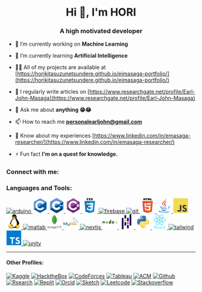 <h1 align="center">Hi 👋, I'm HORI</h1>
<h3 align="center">A high motivated developer</h3>

- 🔭 I’m currently working on **Machine Learning**

- 🌱 I’m currently learning **Artificial Intelligence**

- 👨‍💻 All of my projects are available at [https://horikitasuzunetsundere.github.io/ejmasaga-portfolio/](https://horikitasuzunetsundere.github.io/ejmasaga-portfolio/)

- 📝 I regularly write articles on [https://www.researchgate.net/profile/Earl-John-Masaga](https://www.researchgate.net/profile/Earl-John-Masaga)

- 💬 Ask me about **anything 😁😂**

- 📫 How to reach me **personalearljohn@gmail.com**

- 📄 Know about my experiences [https://www.linkedin.com/in/emasaga-researcher/](https://www.linkedin.com/in/emasaga-researcher/)

- ⚡ Fun fact **I'm on a quest for knowledge.**

<h3 align="left">Connect with me:</h3>
<p align="left">
</p>

<h3 align="left">Languages and Tools:</h3>
<p align="left"> <a href="https://www.arduino.cc/" target="_blank" rel="noreferrer"> <img src="https://cdn.worldvectorlogo.com/logos/arduino-1.svg" alt="arduino" width="40" height="40"/> </a> <a href="https://www.cprogramming.com/" target="_blank" rel="noreferrer"> <img src="https://raw.githubusercontent.com/devicons/devicon/master/icons/c/c-original.svg" alt="c" width="40" height="40"/> </a> <a href="https://www.w3schools.com/cpp/" target="_blank" rel="noreferrer"> <img src="https://raw.githubusercontent.com/devicons/devicon/master/icons/cplusplus/cplusplus-original.svg" alt="cplusplus" width="40" height="40"/> </a> <a href="https://www.w3schools.com/cs/" target="_blank" rel="noreferrer"> <img src="https://raw.githubusercontent.com/devicons/devicon/master/icons/csharp/csharp-original.svg" alt="csharp" width="40" height="40"/> </a> <a href="https://www.w3schools.com/css/" target="_blank" rel="noreferrer"> <img src="https://raw.githubusercontent.com/devicons/devicon/master/icons/css3/css3-original-wordmark.svg" alt="css3" width="40" height="40"/> </a> <a href="https://firebase.google.com/" target="_blank" rel="noreferrer"> <img src="https://www.vectorlogo.zone/logos/firebase/firebase-icon.svg" alt="firebase" width="40" height="40"/> </a> <a href="https://git-scm.com/" target="_blank" rel="noreferrer"> <img src="https://www.vectorlogo.zone/logos/git-scm/git-scm-icon.svg" alt="git" width="40" height="40"/> </a> <a href="https://www.w3.org/html/" target="_blank" rel="noreferrer"> <img src="https://raw.githubusercontent.com/devicons/devicon/master/icons/html5/html5-original-wordmark.svg" alt="html5" width="40" height="40"/> </a> <a href="https://www.java.com" target="_blank" rel="noreferrer"> <img src="https://raw.githubusercontent.com/devicons/devicon/master/icons/java/java-original.svg" alt="java" width="40" height="40"/> </a> <a href="https://developer.mozilla.org/en-US/docs/Web/JavaScript" target="_blank" rel="noreferrer"> <img src="https://raw.githubusercontent.com/devicons/devicon/master/icons/javascript/javascript-original.svg" alt="javascript" width="40" height="40"/> </a> <a href="https://www.linux.org/" target="_blank" rel="noreferrer"> <img src="https://raw.githubusercontent.com/devicons/devicon/master/icons/linux/linux-original.svg" alt="linux" width="40" height="40"/> </a> <a href="https://www.mathworks.com/" target="_blank" rel="noreferrer"> <img src="https://upload.wikimedia.org/wikipedia/commons/2/21/Matlab_Logo.png" alt="matlab" width="40" height="40"/> </a> <a href="https://www.mongodb.com/" target="_blank" rel="noreferrer"> <img src="https://raw.githubusercontent.com/devicons/devicon/master/icons/mongodb/mongodb-original-wordmark.svg" alt="mongodb" width="40" height="40"/> </a> <a href="https://www.mysql.com/" target="_blank" rel="noreferrer"> <img src="https://raw.githubusercontent.com/devicons/devicon/master/icons/mysql/mysql-original-wordmark.svg" alt="mysql" width="40" height="40"/> </a> <a href="https://nextjs.org/" target="_blank" rel="noreferrer"> <img src="https://cdn.worldvectorlogo.com/logos/nextjs-2.svg" alt="nextjs" width="40" height="40"/> </a> <a href="https://nodejs.org" target="_blank" rel="noreferrer"> <img src="https://raw.githubusercontent.com/devicons/devicon/master/icons/nodejs/nodejs-original-wordmark.svg" alt="nodejs" width="40" height="40"/> </a> <a href="https://pandas.pydata.org/" target="_blank" rel="noreferrer"> <img src="https://raw.githubusercontent.com/devicons/devicon/2ae2a900d2f041da66e950e4d48052658d850630/icons/pandas/pandas-original.svg" alt="pandas" width="40" height="40"/> </a> <a href="https://www.python.org" target="_blank" rel="noreferrer"> <img src="https://raw.githubusercontent.com/devicons/devicon/master/icons/python/python-original.svg" alt="python" width="40" height="40"/> </a> <a href="https://reactjs.org/" target="_blank" rel="noreferrer"> <img src="https://raw.githubusercontent.com/devicons/devicon/master/icons/react/react-original-wordmark.svg" alt="react" width="40" height="40"/> </a> <a href="https://tailwindcss.com/" target="_blank" rel="noreferrer"> <img src="https://www.vectorlogo.zone/logos/tailwindcss/tailwindcss-icon.svg" alt="tailwind" width="40" height="40"/> </a> <a href="https://www.typescriptlang.org/" target="_blank" rel="noreferrer"> <img src="https://raw.githubusercontent.com/devicons/devicon/master/icons/typescript/typescript-original.svg" alt="typescript" width="40" height="40"/> </a> <a href="https://unity.com/" target="_blank" rel="noreferrer"> <img src="https://www.vectorlogo.zone/logos/unity3d/unity3d-icon.svg" alt="unity" width="40" height="40"/> </a> </p>

<!---
HorikitaSuzuneTsundere/HorikitaSuzuneTsundere is a ✨ special ✨ repository because its `README.md` (this file) appears on your GitHub profile.
You can click the Preview link to take a look at your changes.
--->
---------------------------------------------------------------------------------------------------------------------------------------------------------------------
#### Other Profiles:
[![Kaggle](https://img.shields.io/badge/Kaggle-Profile-lightblue)](https://www.kaggle.com/earljohnmasaga)
[![HacktheBox](https://img.shields.io/badge/HTB-Profile-green)](https://app.hackthebox.com/profile/1447060)
[![CodeForces](https://img.shields.io/badge/CTF-Profile-red)](https://codeforces.com/profile/HORlKlTA)
[![Tableau](https://img.shields.io/badge/Tableau-Profile-white)](https://public.tableau.com/app/profile/earl.masaga)
[![ACM](https://img.shields.io/badge/ACM-Profile-blue)](https://services.acm.org/public/vcard/vcard.cfm?handle=emasaga)
[![Github](https://img.shields.io/badge/Github-profile-black)](https://github.com/HorikitaSuzuneTsundere)
[![Rsearch](https://img.shields.io/badge/ResearchGate-profile-white)](https://www.researchgate.net/profile/Earl-John-Masaga)
[![Replit](https://img.shields.io/badge/Replit-profile-darkred)](https://replit.com/@HorikitaSuzune)
[![Orcid](https://img.shields.io/badge/Orcid-profile-lightgreen)](https://orcid.org/my-orcid?orcid=0009-0008-6006-2891)
[![Sketch](https://img.shields.io/badge/Sketchfab-profile-lightblue)](https://sketchfab.com/emasaga)
[![Leetcode](https://img.shields.io/badge/Leetcode-profile-orange)](https://leetcode.com/user0339wX/)
[![Stackoverflow](https://img.shields.io/badge/Stackoverflow-profile-orange)](https://stackoverflow.com/users/15330526/horikita)
